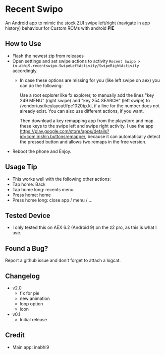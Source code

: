 # Recent Swipo
An Android app to mimic the stock ZUI swipe left/right (navigate in app history) behaviour for Custom ROMs with android **PIE**

## How to Use
* Flash the newest zip from releases
* Open settings and set swipe actions to activity
`Recent Swipo > in.abhi9.recentswipo.SwipeLeftActivity/SwipeRightActivity` accordingly.
  * In case these options are missing for you (like left swipe on aex) you can do the following:
  
     Use a root explorer like fx explorer, to manually add the lines "key 249 MENU" (right swipe) and "key 254 SEARCH" (left swipe) to /vendor/usr/keylayout/fpc1020tp.kl, if a line for the number does not already exist. You can also use different actions, if you want.
   
     Then download a key remapping app from the playstore and map these keys to the swipe left and swipe right activity. I use the app https://play.google.com/store/apps/details?id=com.irishin.buttonsremapper, because it can automatically detect the pressed button and allows two remaps in the free version.
* Reboot the phone and Enjoy.

## Usage Tip
 * This works well with the following other actions:
 * Tap home: Back
 * Tap home long: recents menu
 * Press home: home
 * Press home long: close app / menu / ...


## Tested Device
* I only tested this on AEX 6.2 (Android 9) on the z2 pro, as this is what I use.

## Found a Bug?
Report a github issue and don't forget to attach a logcat.

## Changelog
* v2.0
  * fix for pie
  * new animation
  * loop option
  * icon
* v0.1
  * Initial release


## Credit
- Main app: inabhi9
